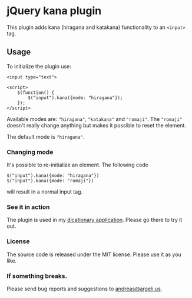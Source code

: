 # jQuery kana plugin

This plugin adds kana (hiragana and katakana) functionality to an `<input>` tag.

## Usage

To initialize the plugin use:

    <input type="text"> 

    <script>
        $(function() {
            $("input").kana({mode: "hiragana"});
        });
    </script>

Available modes are: `"hiragana"`, `"katakana"` and `"romaji"`. The `"romaji"` doesn't really change anything but makes it possible to reset the element.

The default mode is `"hiragana"`.

### Changing mode

It's possible to re-initialize an element. The following code

    $("input").kana({mode: "hiragana"})
    $("input").kana({mode: "romaji"})

will result in a normal input tag.

### See it in action

The plugin is used in my [dicationary application](http://mynakama.se/ "Nakama"). Please go there to try it out.

### License

The source code is released under the MIT license. Please use it as you like.

### If something breaks.

Please send bug reports and suggestions to andreas@argeli.us.
